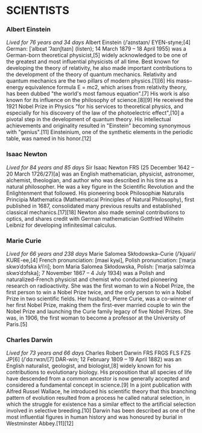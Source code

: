 # SCIENTISTS
### Albert Einstein
*Lived for 76 years and 34 days*
Albert Einstein (/ˈaɪnstaɪn/ EYEN-styne;[4] German: [ˈalbɛʁt ˈʔaɪnʃtaɪn] (listen); 14 March 1879 – 18 April 1955) was a German-born theoretical physicist,[5] widely acknowledged to be one of the greatest and most influential physicists of all time. Best known for developing the theory of relativity, he also made important contributions to the development of the theory of quantum mechanics. Relativity and quantum mechanics are the two pillars of modern physics.[1][6] His mass–energy equivalence formula E = mc2, which arises from relativity theory, has been dubbed "the world's most famous equation".[7] His work is also known for its influence on the philosophy of science.[8][9] He received the 1921 Nobel Prize in Physics "for his services to theoretical physics, and especially for his discovery of the law of the photoelectric effect",[10] a pivotal step in the development of quantum theory. His intellectual achievements and originality resulted in "Einstein" becoming synonymous with "genius".[11] Einsteinium, one of the synthetic elements in the periodic table, was named in his honor.[12]

### Isaac Newton
*Lived for 84 years and 85 days*
Sir Isaac Newton FRS (25 December 1642 – 20 March 1726/27)[a] was an English mathematician, physicist, astronomer, alchemist, theologian, and author who was described in his time as a natural philosopher. He was a key figure in the Scientific Revolution and the Enlightenment that followed. His pioneering book Philosophiæ Naturalis Principia Mathematica (Mathematical Principles of Natural Philosophy), first published in 1687, consolidated many previous results and established classical mechanics.[17][18] Newton also made seminal contributions to optics, and shares credit with German mathematician Gottfried Wilhelm Leibniz for developing infinitesimal calculus.

### Marie Curie
*Lived for 66 years and 238 days*
Marie Salomea Skłodowska–Curie (/ˈkjʊəri/ KURE-ee,[4] French pronunciation: [maʁi kyʁi], Polish pronunciation: [ˈmarja skwɔˈdɔfska kʲiˈri]; born Maria Salomea Skłodowska, Polish: [ˈmarja salɔˈmɛa skwɔˈdɔfska]; 7 November 1867 – 4 July 1934) was a Polish and naturalized-French physicist and chemist who conducted pioneering research on radioactivity. She was the first woman to win a Nobel Prize, the first person to win a Nobel Prize twice, and the only person to win a Nobel Prize in two scientific fields. Her husband, Pierre Curie, was a co-winner of her first Nobel Prize, making them the first-ever married couple to win the Nobel Prize and launching the Curie family legacy of five Nobel Prizes. She was, in 1906, the first woman to become a professor at the University of Paris.[5]

### Charles Darwin
*Lived for 73 years and 66 days*
Charles Robert Darwin FRS FRGS FLS FZS JP[6] (/ˈdɑːrwɪn/[7] DAR-win; 12 February 1809 – 19 April 1882) was an English naturalist, geologist, and biologist,[8] widely known for his contributions to evolutionary biology. His proposition that all species of life have descended from a common ancestor is now generally accepted and considered a fundamental concept in science.[9] In a joint publication with Alfred Russel Wallace, he introduced his scientific theory that this branching pattern of evolution resulted from a process he called natural selection, in which the struggle for existence has a similar effect to the artificial selection involved in selective breeding.[10] Darwin has been described as one of the most influential figures in human history and was honoured by burial in Westminster Abbey.[11][12]

